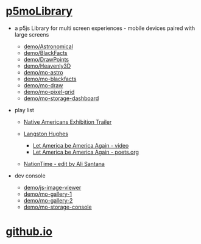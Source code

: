 # [p5moLibrary](https://github.com/molab-itp/p5moLibrary)

- a p5js Library for multi screen experiences - mobile devices paired with large screens

  - [demo/Astronomical](demo/Astronomical?v=128)
  - [demo/BlackFacts](demo/BlackFacts?v=128)
  - [demo/DrawPoints](demo/DrawPoints?v=128)
  - [demo/Heavenly3D](demo/Heavenly3D?v=128)
  - [demo/mo-astro](demo/mo-astro?v=128)
  - [demo/mo-blackfacts](demo/mo-blackfacts?v=128)
  - [demo/mo-draw](demo/mo-draw?v=128)
  - [demo/mo-pixel-grid](demo/mo-pixel-grid?v=128)
  - [demo/mo-storage-dashboard](demo/mo-storage-dashboard?v=128)

- play list

  - [Native Americans Exhibition Trailer](demo/BlackFacts?playlist=hpjNGTYvpxw)

  - [Langston Hughes ](demo/BlackFacts?playlist=XzI3huqpCi4)
    - [Let America be America Again - video](https://molab-itp.github.io/p5moLibrary/src/demo/BlackFacts?playlist=CFNM8GB_Yp0)
    - [Let America be America Again - poets.org](https://poets.org/poem/let-america-be-america-again)
  - [NationTime - edit by Ali Santana](demo/mo-blackfacts?v=128&playlist=-UtKxghWlvY&title=NationTime%20-%20ELUCID%20-%20BETAMAX)

- dev console

  - [demo/js-image-viewer](demo/js-image-viewer?v=128)
  - [demo/mo-gallery-1](demo/mo-gallery-1?v=128)
  - [demo/mo-gallery-2](demo/mo-gallery-2?v=128)
  - [demo/mo-storage-console](demo/mo-storage-console?v=128)

# [github.io](https://molab-itp.github.io/p5moLibrary/src?v=128)

<!--

- retired
  - [demo/mo-astro-host-0](demo/mo-astro-host-0?v=128)
  - [demo/mo-astro-host-1](demo/mo-astro-host-1?v=128)
  - [demo/mo-astro-remote-0](demo/mo-astro-remote-0?v=128)
  - [demo/mo-astro-remote-1](demo/mo-astro-remote-1?v=128)

  - [demo/mo-blackfacts-host](demo/mo-blackfacts-host?v=128)
  - [demo/mo-blackfacts-remote](demo/mo-blackfacts-remote?v=128)

# https://www.youtube.com/watch?v=hpjNGTYvpxw
# The Land Carries Our Ancestors: Contemporary Art by Native Americans Exhibition Trailer

 -->
